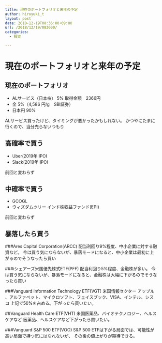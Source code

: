 ```yaml
---
title: 現在のポートフォリオと来年の予定
author: hiroyuki_t
layout: post
date: 2018-12-19T08:36:00+09:00
url: /2018/12/19/083600/
categories:
  - 投資

---
```


# 現在のポートフォリオと来年の予定


## 現在のポートフォリオ
- ALサービス（日本株） 5% 取得金額　2366円
- 金 5%（4,586 円/g　SBI証券）
- 日本円 90%

ALサービス買ったけど、タイミングが悪かったかもしれない。
かつやにたまに行くので、当分売らないつもり

## 高確率で買う
- Uber(2019年 IPO)
- Slack(2019年 IPO)

前回と変わらず

## 中確率で買う
- GOOGL
- ウィズダムツリー インド株収益ファンド(EPI)

前回と変わらず

## 暴落したら買う
###Ares Capital Corporation(ARCC)
配当利回り9%程度、中小企業に対する融資など。
今は買う気にならないが、暴落モードになると、中小企業は最初に上がるのでそうなったら買い

###iシェアーズ米国優先株式ETF(PFF)
配当利回り5%程度、金融株が多い。
今は買う気にならないが、暴落モードになると、金融株は大幅に下がるのでそうなったら買い

###Vanguard Information Technology ETF(VGT)
米国情報セクター
アップル	、アルファベット、マイクロソフト、フェイスブック、VISA、インテル、シスコ
上記で50%を占める。下がったら買いたい。

##Vanguard Health Care ETF(VHT)
米国医薬品、バイオテクノロジー、ヘルスケアなど
医薬品、ヘルスケアなど下がったら買いたい。

###Vanguard S&P 500 ETF(VOO)
S&P 500
ETFは下がる局面では、可能性が高い局面で持つ気にはなれないが、
その後の値上がりが期待できる。




